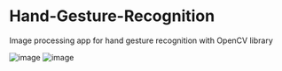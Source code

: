 # Hand-Gesture-Recognition
Image processing app for hand gesture recognition with OpenCV library

![image](https://user-images.githubusercontent.com/63372647/184344508-aacc5250-fdaa-4e9f-9eec-b54d7020d2c5.png)
![image](https://user-images.githubusercontent.com/63372647/184344771-b232a972-332b-46b1-95ef-67beadda178e.png)
